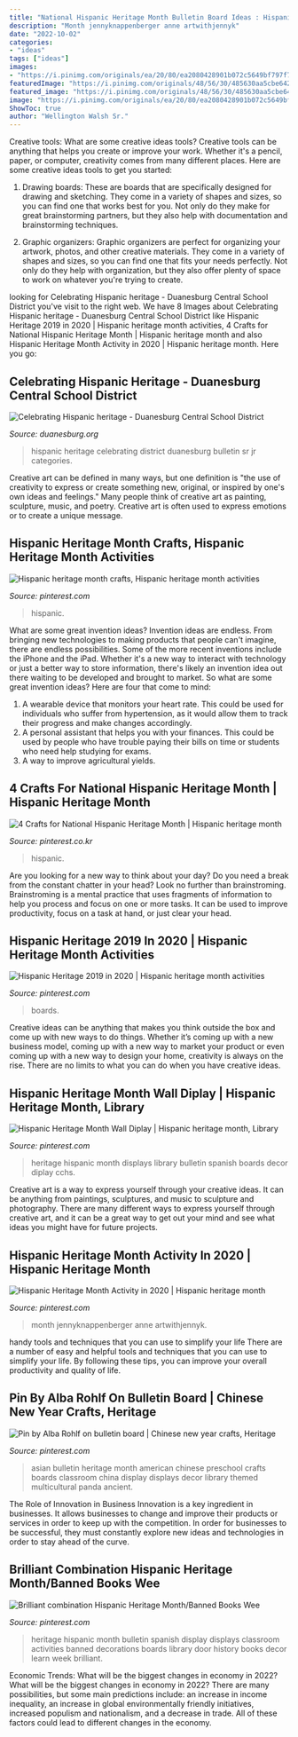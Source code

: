 ```yaml
---
title: "National Hispanic Heritage Month Bulletin Board Ideas : Hispanic Heritage Celebrating District Duanesburg Bulletin Sr Jr Categories"
description: "Month jennyknappenberger anne artwithjennyk"
date: "2022-10-02"
categories:
- "ideas"
tags: ["ideas"]
images:
- "https://i.pinimg.com/originals/ea/20/80/ea2080428901b072c5649bf797f72c22.jpg"
featuredImage: "https://i.pinimg.com/originals/48/56/30/485630aa5cbe642f51caabedc788ad84.jpg"
featured_image: "https://i.pinimg.com/originals/48/56/30/485630aa5cbe642f51caabedc788ad84.jpg"
image: "https://i.pinimg.com/originals/ea/20/80/ea2080428901b072c5649bf797f72c22.jpg"
ShowToc: true
author: "Wellington Walsh Sr."
---
```



Creative tools: What are some creative ideas tools?
Creative tools can be anything that helps you create or improve your work. Whether it's a pencil, paper, or computer, creativity comes from many different places. Here are some creative ideas tools to get you started:
1. Drawing boards: These are boards that are specifically designed for drawing and sketching. They come in a variety of shapes and sizes, so you can find one that works best for you. Not only do they make for great brainstorming partners, but they also help with documentation and brainstorming techniques.

2. Graphic organizers: Graphic organizers are perfect for organizing your artwork, photos, and other creative materials. They come in a variety of shapes and sizes, so you can find one that fits your needs perfectly. Not only do they help with organization, but they also offer plenty of space to work on whatever you're trying to create.

	

		
looking for Celebrating Hispanic heritage - Duanesburg Central School District you've visit to the right web. We have 8 Images about Celebrating Hispanic heritage - Duanesburg Central School District like Hispanic Heritage 2019 in 2020 | Hispanic heritage month activities, 4 Crafts for National Hispanic Heritage Month | Hispanic heritage month and also Hispanic Heritage Month Activity in 2020 | Hispanic heritage month. Here you go:
		
    
## Celebrating Hispanic Heritage - Duanesburg Central School District

<img loading=lazy src="https://www.duanesburg.org/wp-content/uploads/HispanicHeritage1_w.jpg" onerror="this.onerror=null;this.src='https://tse4.mm.bing.net/th?id=OIP.4Bg83BJnp9ddEvIvhmUjiwHaFj&amp;pid=15.1';" alt="Celebrating Hispanic heritage - Duanesburg Central School District">

_Source: duanesburg.org_

>hispanic heritage celebrating district duanesburg bulletin sr jr categories. 

	

Creative art can be defined in many ways, but one definition is "the use of creativity to express or create something new, original, or inspired by one's own ideas and feelings." Many people think of creative art as painting, sculpture, music, and poetry. Creative art is often used to express emotions or to create a unique message.

    
## Hispanic Heritage Month Crafts, Hispanic Heritage Month Activities

<img loading=lazy src="https://i.pinimg.com/originals/a2/87/50/a28750e166cfbbf562fe18a772890075.jpg" onerror="this.onerror=null;this.src='https://tse4.mm.bing.net/th?id=OIP.4yAprU2l-fF-tG4Nv5w1zAHaJ4&amp;pid=15.1';" alt="Hispanic heritage month crafts, Hispanic heritage month activities">

_Source: pinterest.com_

>hispanic. 

	

What are some great invention ideas?
Invention ideas are endless. From bringing new technologies to making products that people can't imagine, there are endless possibilities. Some of the more recent inventions include the iPhone and the iPad. Whether it's a new way to interact with technology or just a better way to store information, there's likely an invention idea out there waiting to be developed and brought to market. So what are some great invention ideas? Here are four that come to mind: 
1) A wearable device that monitors your heart rate. This could be used for individuals who suffer from hypertension, as it would allow them to track their progress and make changes accordingly. 
2) A personal assistant that helps you with your finances. This could be used by people who have trouble paying their bills on time or students who need help studying for exams. 
3) A way to improve agricultural yields.

    
## 4 Crafts For National Hispanic Heritage Month | Hispanic Heritage Month

<img loading=lazy src="https://i.pinimg.com/736x/d2/de/83/d2de83dc6f993786c1b965bba29a4379.jpg" onerror="this.onerror=null;this.src='https://tse4.mm.bing.net/th?id=OIP.uxHSDUcGIItbizojclmdhwHaKU&amp;pid=15.1';" alt="4 Crafts for National Hispanic Heritage Month | Hispanic heritage month">

_Source: pinterest.co.kr_

>hispanic. 

	

Are you looking for a new way to think about your day? Do you need a break from the constant chatter in your head? Look no further than brainstroming. Brainstroming is a mental practice that uses fragments of information to help you process and focus on one or more tasks. It can be used to improve productivity, focus on a task at hand, or just clear your head.

    
## Hispanic Heritage 2019 In 2020 | Hispanic Heritage Month Activities

<img loading=lazy src="https://i.pinimg.com/736x/78/1a/23/781a23984c28783b90b2b1cc39181fe5.jpg" onerror="this.onerror=null;this.src='https://tse2.mm.bing.net/th?id=OIP.0OxnZAAJwKkPjgKMPDWWfwHaFj&amp;pid=15.1';" alt="Hispanic Heritage 2019 in 2020 | Hispanic heritage month activities">

_Source: pinterest.com_

>boards. 

	

Creative ideas can be anything that makes you think outside the box and come up with new ways to do things. Whether it’s coming up with a new business model, coming up with a new way to market your product or even coming up with a new way to design your home, creativity is always on the rise. There are no limits to what you can do when you have creative ideas.

    
## Hispanic Heritage Month Wall Diplay | Hispanic Heritage Month, Library

<img loading=lazy src="https://i.pinimg.com/originals/ea/20/80/ea2080428901b072c5649bf797f72c22.jpg" onerror="this.onerror=null;this.src='https://tse3.mm.bing.net/th?id=OIP.eJ74Vvvh4hDxNSbF4cDE-AHaFj&amp;pid=15.1';" alt="Hispanic Heritage Month Wall Diplay | Hispanic heritage month, Library">

_Source: pinterest.com_

>heritage hispanic month displays library bulletin spanish boards decor diplay cchs. 

	

Creative art is a way to express yourself through your creative ideas. It can be anything from paintings, sculptures, and music to sculpture and photography. There are many different ways to express yourself through creative art, and it can be a great way to get out your mind and see what ideas you might have for future projects.

    
## Hispanic Heritage Month Activity In 2020 | Hispanic Heritage Month

<img loading=lazy src="https://i.pinimg.com/originals/44/83/80/448380d15778db185d98bf3677015fb3.jpg" onerror="this.onerror=null;this.src='https://tse2.mm.bing.net/th?id=OIP.uoqc2LGA9Sm1SlsEtGJrjgHaPh&amp;pid=15.1';" alt="Hispanic Heritage Month Activity in 2020 | Hispanic heritage month">

_Source: pinterest.com_

>month jennyknappenberger anne artwithjennyk. 

	

handy tools and techniques that you can use to simplify your life
There are a number of easy and helpful tools and techniques that you can use to simplify your life. By following these tips, you can improve your overall productivity and quality of life.

    
## Pin By Alba Rohlf On Bulletin Board | Chinese New Year Crafts, Heritage

<img loading=lazy src="https://i.pinimg.com/originals/48/56/30/485630aa5cbe642f51caabedc788ad84.jpg" onerror="this.onerror=null;this.src='https://tse1.mm.bing.net/th?id=OIP.iTujB2gmeUHsT7nz7YwHEAHaFj&amp;pid=15.1';" alt="Pin by Alba Rohlf on bulletin board | Chinese new year crafts, Heritage">

_Source: pinterest.com_

>asian bulletin heritage month american chinese preschool crafts boards classroom china display displays decor library themed multicultural panda ancient. 

	

The Role of Innovation in Business
Innovation is a key ingredient in businesses. It allows businesses to change and improve their products or services in order to keep up with the competition. In order for businesses to be successful, they must constantly explore new ideas and technologies in order to stay ahead of the curve.

    
## Brilliant Combination Hispanic Heritage Month/Banned Books Wee

<img loading=lazy src="https://i.pinimg.com/originals/03/c0/6c/03c06c4fa60f806def60e5a4e50ad2b6.jpg" onerror="this.onerror=null;this.src='https://tse3.mm.bing.net/th?id=OIP.kl3hOOC-ZrdPv7iEL5pNCgHaFd&amp;pid=15.1';" alt="Brilliant combination Hispanic Heritage Month/Banned Books Wee">

_Source: pinterest.com_

>heritage hispanic month bulletin spanish display displays classroom activities banned decorations boards library door history books decor learn week brilliant. 

	

Economic Trends: What will be the biggest changes in economy in 2022?
What will be the biggest changes in economy in 2022? There are many possibilities, but some main predictions include: an increase in income inequality, an increase in global environmentally friendly initiatives, increased populism and nationalism, and a decrease in trade. All of these factors could lead to different changes in the economy.

